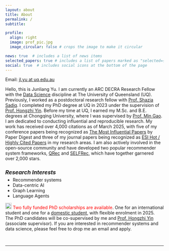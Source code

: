 ```yaml
---
layout: about
title: About
permalink: /
subtitle:

profile:
  align: right
  image: prof_pic.jpg
  image_circular: false # crops the image to make it circular

news: true  # includes a list of news items
selected_papers: true # includes a list of papers marked as "selected={true}"
social: true  # includes social icons at the bottom of the page
---
```


Email: <a href="">jl.yu at uq.edu.au</a> 

Hello, this is Junliang Yu. I am currently an ARC DECRA Research Fellow with the [Data Science](https://eecs.uq.edu.au/data-science) discipline at The University of Queensland (UQ). Previously, I worked as a postdoctoral research fellow with [Prof. Shazia Sadiq](https://scholar.google.com/citations?user=1Jo0EmIAAAAJ&hl=en). I completed my PhD degree at UQ in 2023 under the supervision of [Prof. Hongzhi Yin](https://sites.google.com/view/hongzhi-yin/home). Before my time at UQ, I earned my M.Sc. and B.E. degrees at Chongqing University, where I was supervised by [Prof. Min Gao](http://www.cse.cqu.edu.cn/info/2095/7111.htm). I am dedicated to conducting influential and reproducible research. My work has received over 4,000 citations as of March 2025, with five of my conference papers being recognized as [The Most Influential Papers](https://www.paperdigest.org/2024/05/most-influential-sigir-papers-2024-05/) by Paper Digest and three of my journal papers being recognized as [ESI Hot / Highly Cited Papers]() in my research areas. I am also actively involved in the open-source community and have developed two popular recommender system frameworks, [QRec](https://github.com/Coder-Yu/QRec) and [SELFRec](https://github.com/Coder-Yu/SELFRec), which have together garnered over 2,000 stars. 

<h5 style="margin-bottom: 5px; font-size: 1.1rem"><b>Research Interests</b></h5>
<ul style="margin-top: 5px;">
  <li>Recommender systems</li>
  <li>Data-centric AI</li>
  <li>Graph Learning</li>
  <li>Language Agents</li>
</ul>

<p><img class="emoji" title=":fire:" alt=":fire:" src="https://github.githubassets.com/images/icons/emoji/unicode/1f525.png" height="20" width="20"> <span style="color: red">Two fully funded PhD scholarships are available</span>. One for an international student and one for a <a href="https://study.uq.edu.au/study-options/phd-mphil-professional-doctorate/projects/distilling-data-cost-efficient-recommender-systems">domestic student</a>, with flexible enrolment in 2025. The PhD candidates will be co-supervised by me and <a href="https://sites.google.com/view/hongzhi-yin/home">Prof. Hongzhi Yin</a> (associate supervisor). If you are interested in recommender systems and data science, please feel free to drop me an email and apply.<p>

<br>
<hr>
